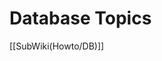 <!-- Name: Howto/DB -->
<!-- Version: 1 -->
<!-- Last-Modified: 2006/03/28 22:49:15 -->
<!-- Author: demian -->

# Database Topics
[[SubWiki(Howto/DB)]]